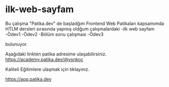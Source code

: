 # ilk-web-sayfam

Bu çalışma "Patika.dev" de başladğım Frontend Web Patikaları
kapsamımda HTLM dersleri sırasında yapmış oldğum çalışmalardaki -ilk web sayfam
-Ödev1
-Ödev2
-Bölüm sonu çalışması
-Ödev3

bulunuyor.

Aşağıdaki linkten patika adresime ulaşabilirsiniz.
https://academy.patika.dev/@ysnkoc

Kaliteli Eğitimlere ulaşmak için tıklayınız.

https://app.patika.dev
